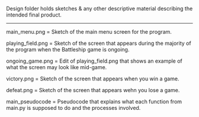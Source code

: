 Design folder holds sketches & any other descriptive material describing the intended final product.

---

main_menu.png = Sketch of the main menu screen for the program.

playing_field.png = Sketch of the screen that appears during the majority of the program when the Battleship game is ongoing.

ongoing_game.png = Edit of playing_field.png that shows an example of what the screen may look like mid-game.

victory.png = Sketch of the screen that appears when you win a game.

defeat.png = Sketch of the screen that appears wehn you lose a game.

main_pseudocode = Pseudocode that explains what each function from main.py is supposed to do and the processes involved.
